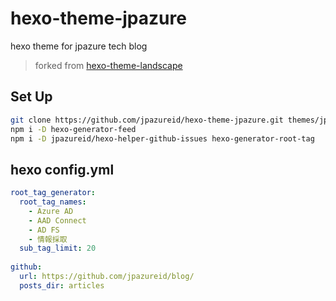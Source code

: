 # hexo-theme-jpazure

hexo theme for jpazure tech blog

> forked from [hexo-theme-landscape](https://github.com/hexojs/hexo-theme-landscape)
## Set Up

```sh
git clone https://github.com/jpazureid/hexo-theme-jpazure.git themes/jpazure
npm i -D hexo-generator-feed
npm i -D jpazureid/hexo-helper-github-issues hexo-generator-root-tag
```

## hexo config.yml


```yml
root_tag_generator:
  root_tag_names:
    - Azure AD
    - AAD Connect
    - AD FS
    - 情報採取
  sub_tag_limit: 20
  
github:
  url: https://github.com/jpazureid/blog/
  posts_dir: articles
```